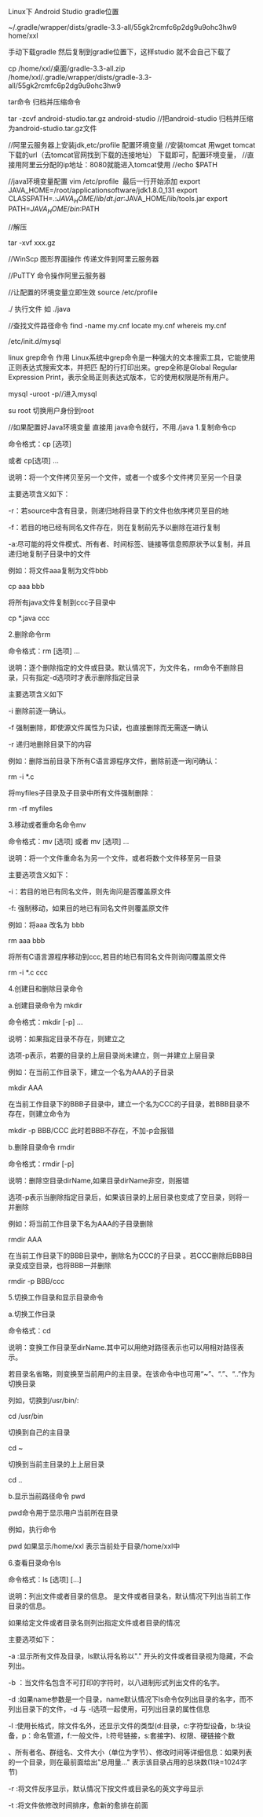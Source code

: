 Linux下 Android Studio gradle位置 

~/.gradle/wrapper/dists/gradle-3.3-all/55gk2rcmfc6p2dg9u9ohc3hw9
home/xxl

手动下载gradle 然后复制到gradle位置下，这样studio 就不会自己下载了

cp /home/xxl/桌面/gradle-3.3-all.zip /home/xxl/.gradle/wrapper/dists/gradle-3.3-all/55gk2rcmfc6p2dg9u9ohc3hw9

tar命令 归档并压缩命令

tar -zcvf android-studio.tar.gz android-studio //把android-studio 归档并压缩为android-studio.tar.gz文件


//阿里云服务器上安装jdk,etc/profile 配置环境变量
//安装tomcat 用wget tomcat下载的url（去tomcat官网找到下载的连接地址） 下载即可，配置环境变量，
//直接用阿里云分配的ip地址：8080就能进入tomcat使用
//echo $PATH

//java环境变量配置
vim /etc/profile  最后一行开始添加
export JAVA_HOME=/root/applicationsoftware/jdk1.8.0_131 
export CLASSPATH=.:$JAVA_HOME/lib/dt.jar:$JAVA_HOME/lib/tools.jar 
export PATH=$JAVA_HOME/bin:$PATH

//解压 

tar -xvf xxx.gz

//WinScp 图形界面操作 传递文件到阿里云服务器

//PuTTY 命令操作阿里云服务器


//让配置的环境变量立即生效 
source /etc/profile

./ 执行文件  如 ./java

//查找文件路径命令
find -name my.cnf
locate my.cnf
whereis my.cnf

/etc/init.d/mysql

linux grep命令
作用
Linux系统中grep命令是一种强大的文本搜索工具，它能使用正则表达式搜索文本，并把匹 配的行打印出来。grep全称是Global Regular Expression Print，表示全局正则表达式版本，它的使用权限是所有用户。

mysql -uroot -p//进入mysql

su root 切换用户身份到root

//如果配置好Java环境变量 直接用  java命令就行，不用./java
1.复制命令cp

命令格式：cp [选项] <source><dest>

或者 cp[选项] <source>...<directory>

说明：将一个文件拷贝至另一个文件，或者一个或多个文件拷贝至另一个目录

主要选项含义如下：

-r：若source中含有目录，则递归地将目录下的文件也依序拷贝至目的地

-f：若目的地已经有同名文件存在，则在复制前先予以删除在进行复制

-a:尽可能的将文件模式、所有者、时间标签、链接等信息照原状予以复制，并且递归地复制子目录中的文件

例如：将文件aaa复制为文件bbb

cp aaa bbb

将所有java文件复制到ccc子目录中

cp *.java ccc

2.删除命令rm

命令格式：rm [选项] <name>...

说明：逐个删除指定的文件或目录。默认情况下，<name>为文件名，rm命令不删除目录，只有指定-d选项时才表示删除指定目录

主要选项含义如下

-i 删除前逐一确认。

-f 强制删除，即使源文件属性为只读，也直接删除而无需逐一确认

-r 递归地删除目录下的内容

例如：删除当前目录下所有C语言源程序文件，删除前逐一询问确认：

rm -i *.c

将myfiles子目录及子目录中所有文件强制删除：

rm -rf myfiles

3.移动或者重命名命令mv

命令格式：mv [选项] <source> <dest>或者 mv [选项] <source>... <directory>

说明：将一个文件重命名为另一个文件，或者将数个文件移至另一目录

主要选项含义如下：

-i：若目的地已有同名文件，则先询问是否覆盖原文件

-f: 强制移动，如果目的地已有同名文件则覆盖原文件

例如：将aaa 改名为 bbb

rm aaa bbb

将所有C语言源程序移动到ccc,若目的地已有同名文件则询问覆盖原文件

rm -i *.c ccc

4.创建目和删除目录命令

a.创建目录命令为 mkdir

命令格式：mkdir [-p] <dirName>...

说明：如果指定目录不存在，则建立之

选项-p表示，若要的目录的上层目录尚未建立，则一并建立上层目录

例如：在当前工作目录下，建立一个名为AAA的子目录

mkdir AAA

在当前工作目录下的BBB子目录中，建立一个名为CCC的子目录，若BBB目录不存在，则建立命令为

mkdir -p BBB/CCC 此时若BBB不存在，不加-p会报错

b.删除目录命令 rmdir

命令格式：rmdir [-p] <dirName>

说明：删除空目录dirName,如果目录dirName非空，则报错

选项-p表示当删除指定目录后，如果该目录的上层目录也变成了空目录，则将一并删除

例如：将当前工作目录下名为AAA的子目录删除

rmdir AAA

在当前工作目录下的BBB目录中，删除名为CCC的子目录 。若CCC删除后BBB目录变成空目录，也将BBB一并删除

rmdir -p BBB/ccc

5.切换工作目录和显示目录命令

a.切换工作目录

命令格式：cd <dirName>

说明：变换工作目录至dirName.其中可以用绝对路径表示也可以用相对路径表示。

若目录名省略，则变换至当前用户的主目录。在该命令中也可用“~”、“.”、“..”作为切换目录

列如，切换到/usr/bin/:

cd /usr/bin

切换到自己的主目录

cd ~

切换到当前主目录的上上层目录

cd ..

b.显示当前路径命令 pwd

pwd命令用于显示用户当前所在目录

例如，执行命令

pwd 如果显示/home/xxl 表示当前处于目录/home/xxl中

6.查看目录命令ls

命令格式：ls [选项] [<name>...]

说明：列出文件或者目录的信息。<name> 是文件或者目录名，默认情况下列出当前工作目录的信息。

如果给定文件或者目录名则列出指定文件或者目录的情况

主要选项如下：

-a :显示所有文件及目录，ls默认将名称以"." 开头的文件或者目录视为隐藏，不会列出。

-b ：当文件名包含不可打印的字符时，以八进制形式列出文件的名字。

-d :如果name参数是一个目录，name默认情况下ls命令仅列出目录的名字，而不列出目录下的文件，-d 与 -l选项一起使用，可列出目录的属性信息

-l :使用长格式，除文件名外，还显示文件的类型(d:目录，c:字符型设备，b:块设备，p：命名管道，f:一般文件，l:符号链接，s:套接字)、权限、硬链接个数

、所有者名、群组名、文件大小（单位为字节）、修改时间等详细信息：如果列表的一个目录，则在最前面给出"总用量..." 表示该目录占用的总块数(1块=1024字节)

-r :将文件反序显示，默认情况下按文件或目录名的英文字母显示

-t :将文件依修改时间排序，愈新的愈排在前面


